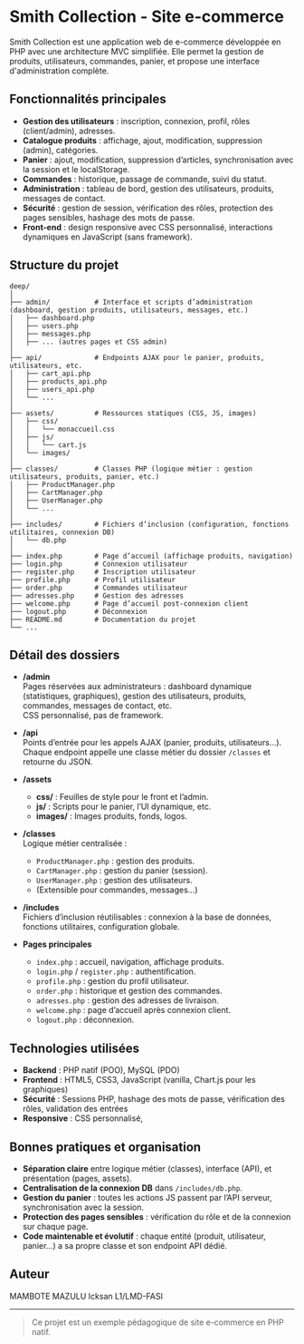 # Smith Collection - Site e-commerce

Smith Collection est une application web de e-commerce développée en PHP avec une architecture MVC simplifiée. Elle permet la gestion de produits, utilisateurs, commandes, panier, et propose une interface d'administration complète.

## Fonctionnalités principales

- **Gestion des utilisateurs** : inscription, connexion, profil, rôles (client/admin), adresses.
- **Catalogue produits** : affichage, ajout, modification, suppression (admin), catégories.
- **Panier** : ajout, modification, suppression d’articles, synchronisation avec la session et le localStorage.
- **Commandes** : historique, passage de commande, suivi du statut.
- **Administration** : tableau de bord, gestion des utilisateurs, produits, messages de contact.
- **Sécurité** : gestion de session, vérification des rôles, protection des pages sensibles, hashage des mots de passe.
- **Front-end** : design responsive avec CSS personnalisé, interactions dynamiques en JavaScript (sans framework).

## Structure du projet

```
deep/
│
├── admin/           # Interface et scripts d’administration (dashboard, gestion produits, utilisateurs, messages, etc.)
│   ├── dashboard.php
│   ├── users.php
│   ├── messages.php
│   ├── ... (autres pages et CSS admin)
│
├── api/             # Endpoints AJAX pour le panier, produits, utilisateurs, etc.
│   ├── cart_api.php
│   ├── products_api.php
│   ├── users_api.php
│   └── ...
│
├── assets/          # Ressources statiques (CSS, JS, images)
│   ├── css/
│   │   └── monaccueil.css
│   ├── js/
│   │   └── cart.js
│   └── images/
│
├── classes/         # Classes PHP (logique métier : gestion utilisateurs, produits, panier, etc.)
│   ├── ProductManager.php
│   ├── CartManager.php
│   ├── UserManager.php
│   └── ...
│
├── includes/        # Fichiers d’inclusion (configuration, fonctions utilitaires, connexion DB)
│   └── db.php
│
├── index.php        # Page d’accueil (affichage produits, navigation)
├── login.php        # Connexion utilisateur
├── register.php     # Inscription utilisateur
├── profile.php      # Profil utilisateur
├── order.php        # Commandes utilisateur
├── adresses.php     # Gestion des adresses
├── welcome.php      # Page d’accueil post-connexion client
├── logout.php       # Déconnexion
├── README.md        # Documentation du projet
└── ...
```

## Détail des dossiers

- **/admin**  
  Pages réservées aux administrateurs : dashboard dynamique (statistiques, graphiques), gestion des utilisateurs, produits, commandes, messages de contact, etc.  
  CSS personnalisé, pas de framework.

- **/api**  
  Points d’entrée pour les appels AJAX (panier, produits, utilisateurs…).  
  Chaque endpoint appelle une classe métier du dossier `/classes` et retourne du JSON.

- **/assets**  
  - **css/** : Feuilles de style pour le front et l’admin.
  - **js/** : Scripts pour le panier, l’UI dynamique, etc.
  - **images/** : Images produits, fonds, logos.

- **/classes**  
  Logique métier centralisée :  
  - `ProductManager.php` : gestion des produits.
  - `CartManager.php` : gestion du panier (session).
  - `UserManager.php` : gestion des utilisateurs.
  - (Extensible pour commandes, messages…)

- **/includes**  
  Fichiers d’inclusion réutilisables : connexion à la base de données, fonctions utilitaires, configuration globale.

- **Pages principales**  
  - `index.php` : accueil, navigation, affichage produits.
  - `login.php` / `register.php` : authentification.
  - `profile.php` : gestion du profil utilisateur.
  - `order.php` : historique et gestion des commandes.
  - `adresses.php` : gestion des adresses de livraison.
  - `welcome.php` : page d’accueil après connexion client.
  - `logout.php` : déconnexion.

## Technologies utilisées

- **Backend** : PHP natif (POO), MySQL (PDO)
- **Frontend** : HTML5, CSS3, JavaScript (vanilla, Chart.js pour les graphiques)
- **Sécurité** : Sessions PHP, hashage des mots de passe, vérification des rôles, validation des entrées
- **Responsive** : CSS personnalisé,

## Bonnes pratiques et organisation

- **Séparation claire** entre logique métier (classes), interface (API), et présentation (pages, assets).
- **Centralisation de la connexion DB** dans `/includes/db.php`.
- **Gestion du panier** : toutes les actions JS passent par l’API serveur, synchronisation avec la session.
- **Protection des pages sensibles** : vérification du rôle et de la connexion sur chaque page.
- **Code maintenable et évolutif** : chaque entité (produit, utilisateur, panier…) a sa propre classe et son endpoint API dédié.

## Auteur

MAMBOTE MAZULU Icksan
L1/LMD-FASI

---

> Ce projet est un exemple pédagogique de site e-commerce en PHP natif.